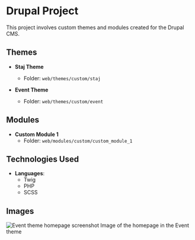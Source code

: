 # Drupal Project

This project involves custom themes and modules created for the Drupal CMS.

## Themes
- **Staj Theme**
  - Folder: `web/themes/custom/staj`
  
- **Event Theme**
  - Folder: `web/themes/custom/event`

## Modules
- **Custom Module 1**
  - Folder: `web/modules/custom/custom_module_1`

## Technologies Used
- **Languages**: 
  - Twig
  - PHP
  - SCSS

## Images
![Event theme homepage screenshot](event_homepage.png)
Image of the homepage in the Event theme

